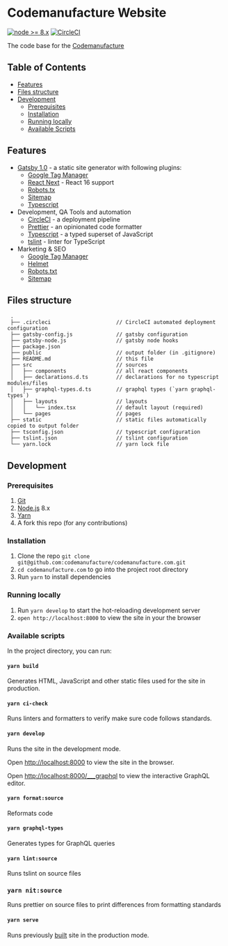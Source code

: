 # Codemanufacture Website

[![node >= 8.x](https://img.shields.io/badge/node-%3E%3D%208.x-brightgreen.svg?style=flat-square)](https://nodejs.org/)
[![CircleCI](https://circleci.com/gh/codemanufacture/codemanufacture.com.svg?style=svg)](https://circleci.com/gh/codemanufacture/codemanufacture.com)

The code base for the [Codemanufacture](https://codemanufacture.com/) 

## Table of Contents
-   [Features](#features)
-   [Files structure](#files-structure)
-   [Development](#development)
    -   [Prerequisites](#prerequisites)
    -   [Installation](#installation)
    -   [Running locally](#running-locally)
    -   [Available Scripts](#available-scripts)

## Features

-   [Gatsby 1.0](https://www.gatsbyjs.org/) - a static site generator with following plugins:
    -   [Google Tag Manager](https://www.gatsbyjs.org/packages/gatsby-plugin-google-tagmanager)
    -   [React Next](https://www.gatsbyjs.org/packages/gatsby-plugin-react-next) - React 16 support
    -   [Robots.tx](https://www.gatsbyjs.org/packages/gatsby-plugin-robots-txt)
    -   [Sitemap](https://www.gatsbyjs.org/packages/gatsby-plugin-sitemap)
    -   [Typescript](https://www.gatsbyjs.org/packages/gatsby-plugin-typescript)
-   Development, QA Tools and automation
    -   [CircleCI](https://circleci.com/) - a deployment pipeline
    -   [Prettier](https://prettier.io/) - an opinionated code formatter
    -   [Typescript](https://www.typescriptlang.org/) - a typed superset of JavaScript
    -   [tslint](https://palantir.github.io/tslint/) - linter for TypeScript
-   Marketing & SEO
    -   [Google Tag Manager](https://support.google.com/tagmanager/answer/6102821?hl=en)
    -   [Helmet](https://github.com/nfl/react-helmet)
    -   [Robots.txt](https://moz.com/learn/seo/robotstxt)
    -   [Sitemap](https://www.sitemaps.org/protocol.html)

## Files structure

     .
     ├── .circleci                     // CircleCI automated deployment configuration
     ├── gatsby-config.js              // gatsby configuration
     ├── gatsby-node.js                // gatsby node hooks
     ├── package.json
     ├── public                        // output folder (in .gitignore)
     ├── README.md                     // this file     
     ├── src                           // sources
     │   ├── components                // all react components
     │   ├── declarations.d.ts         // declarations for no typescript modules/files
     │   ├── graphql-types.d.ts        // graphql types (`yarn graphql-types`)
     │   ├── layouts                   // layouts
     │   │   └── index.tsx             // default layout (required)
     │   └── pages                     // pages
     ├── static                        // static files automatically copied to output folder
     ├── tsconfig.json                 // typescript configuration
     ├── tslint.json                   // tslint configuration
     └── yarn.lock                     // yarn lock file

## Development

### Prerequisites
1. [Git](https://git-scm.com/book/en/v2/Getting-Started-Installing-Git)
1. [Node.js](https://nodejs.org/en/download/package-manager/) 8.x 
1. [Yarn](https://yarnpkg.com/en/docs/install)
1. A fork this repo (for any contributions)

### Installation
1. Clone the repo `git clone git@github.com:codemanufacture/codemanufacture.com.git`
1. `cd codemanufacture.com` to go into the project root directory
1. Run `yarn` to install dependencies

### Running locally
1. Run `yarn develop` to start the hot-reloading development server
1. `open http://localhost:8000` to view the site in your the browser

### Available scripts

In the project directory, you can run:

#### `yarn build`

Generates HTML, JavaScript and other static files used for the site in production.

#### `yarn ci-check`

Runs linters and formatters to verify make sure code follows standards.

#### `yarn develop` 

Runs the site in the development mode.

Open [http://localhost:8000](http://localhost:8000) to view the site in the browser.

Open [http://localhost:8000/___graphql](http://localhost:8000/___graphql) to view the interactive GraphQL editor.

#### `yarn format:source`

Reformats code

#### `yarn graphql-types`

Generates types for GraphQL queries

#### `yarn lint:source`

Runs tslint on source files

### `yarn nit:source`

Runs prettier on source files to print differences from formatting standards

#### `yarn serve`

Runs previously [built](#yarn-build) site in the production mode.